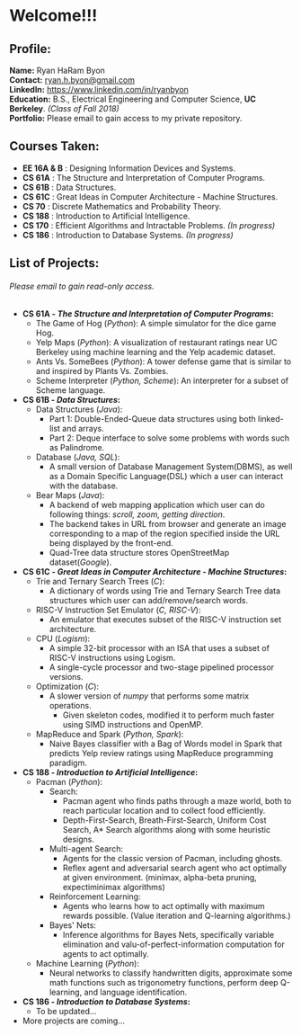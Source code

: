 # Welcome!!!
## Profile:
**Name:** Ryan HaRam Byon\
**Contact:** ryan.h.byon@gmail.com\
**LinkedIn:** https://www.linkedin.com/in/ryanbyon \
**Education:** B.S., Electrical Engineering and Computer Science, **UC Berkeley**. *(Class of Fall 2018)* \
**Portfolio:** Please email to gain access to my private repository.

## Courses Taken:
- **EE 16A & B** : Designing Information Devices and Systems.
- **CS 61A** : The Structure and Interpretation of Computer Programs.
- **CS 61B** : Data Structures.
- **CS 61C** : Great Ideas in Computer Architecture - Machine Structures.
- **CS 70** : Discrete Mathematics and Probability Theory.
- **CS 188** : Introduction to Artificial Intelligence.
- **CS 170** : Efficient Algorithms and Intractable Problems. *(In progress)*
- **CS 186** : Introduction to Database Systems. *(In progress)*

## List of Projects:
###### *Please email to gain read-only access.*
- **CS 61A - *The Structure and Interpretation of Computer Programs*:**
    - The Game of Hog (*Python*): A simple simulator for the dice game Hog.
    - Yelp Maps (*Python*): A visualization of restaurant ratings near UC Berkeley using machine learning and the Yelp academic dataset.
    - Ants Vs. SomeBees (*Python*): A tower defense game that is similar to and inspired by Plants Vs. Zombies.
    - Scheme Interpreter (*Python, Scheme*): An interpreter for a subset of Scheme language.
- **CS 61B - *Data Structures*:**
    - Data Structures (*Java*):
        - Part 1: Double-Ended-Queue data structures using both linked-list and arrays.
        - Part 2: Deque interface to solve some problems with words such as Palindrome.
    - Database (*Java, SQL*):
        - A small version of Database Management System(DBMS), as well as a Domain Specific Language(DSL) which a user can interact with the database.
    - Bear Maps (*Java*):
        - A backend of web mapping application which user can do following things: *scroll, zoom, getting direction*.
        - The backend takes in URL from browser and generate an image corresponding to a map of the region specified inside the URL being displayed by the front-end.
        - Quad-Tree data structure stores OpenStreetMap dataset(*Google*).
- **CS 61C - *Great Ideas in Computer Architecture - Machine Structures*:**
    - Trie and Ternary Search Trees (*C*):
        - A dictionary of words using Trie and Ternary Search Tree data structures which user can add/remove/search words.
    - RISC-V Instruction Set Emulator (*C, RISC-V*):
        - An emulator that executes subset of the RISC-V instruction set architecture.
    - CPU (*Logism*):
        - A simple 32-bit processor with an ISA that uses a subset of RISC-V instructions using Logism.
        - A single-cycle processor and two-stage pipelined processor versions.
    - Optimization (*C*):
        - A slower version of *numpy* that performs some matrix operations.
            - Given skeleton codes, modified it to perform much faster using SIMD instructions and OpenMP.
    - MapReduce and Spark (*Python, Spark*):
        - Naive Bayes classifier with a Bag of Words model in Spark that predicts Yelp review ratings using MapReduce programming paradigm.
- **CS 188 - *Introduction to Artificial Intelligence*:**
    - Pacman (*Python*):
        - Search:
            - Pacman agent who finds paths through a maze world, both to reach particular location and to collect food efficiently.
            - Depth-First-Search, Breath-First-Search, Uniform Cost Search, A* Search algorithms along with some heuristic designs.
        - Multi-agent Search:
            - Agents for the classic version of Pacman, including ghosts.
            - Reflex agent and adversarial search agent who act optimally at given environment. (minimax, alpha-beta pruning, expectiminimax algorithms)
        - Reinforcement Learning:
            - Agents who learns how to act optimally with maximum rewards possible. (Value iteration and Q-learning algorithms.)
        - Bayes' Nets:
            - Inference algorithms for Bayes Nets, specifically variable elimination and valu-of-perfect-information computation for agents to act optimally.
    - Machine Learning (*Python*):
        - Neural networks to classify handwritten digits, approximate some math functions such as trigonometry functions, perform deep Q-learning, and language identification.
- **CS 186 - *Introduction to Database Systems*:**
    - To be updated...
- More projects are coming...


